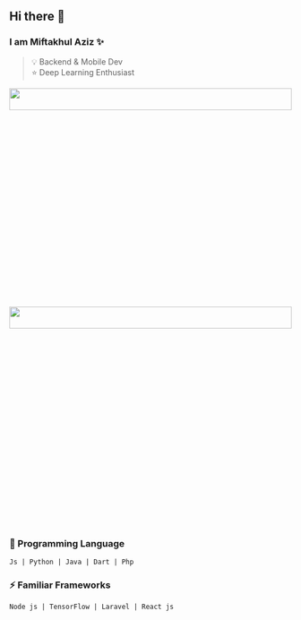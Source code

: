 ## Hi there 👋

### I am Miftakhul Aziz ✨ 

> 💡 Backend & Mobile Dev  
> ⭐ Deep Learning Enthusiast

<img float="right" margin-right="0em" width="100%" height="10%" src="https://github-readme-stats.vercel.app/api?hide_border=false&username=miftakhulaziz03&theme=dark&show_icons=true" />
<img float="right" margin-right="0em" width="100%" height="10%" src="https://github-readme-stats.vercel.app/api/top-langs/?username=miftakhulaziz03&theme=default&show_icons=true" />

### 🌱 Programming Language
```
Js | Python | Java | Dart | Php
```

### ⚡ Familiar Frameworks
```
Node js | TensorFlow | Laravel | React js
```


<!--
**mift019/mift019** is a ✨ _special_ ✨ repository because its `README.md` (this file) appears on your GitHub profile.

Here are some ideas to get you started:

- 🔭 I’m currently working on ...
- 🌱 I’m currently learning ...
- 👯 I’m looking to collaborate on ...
- 🤔 I’m looking for help with ...
- 💬 Ask me about ...
- 📫 How to reach me: ...
- 😄 Pronouns: ...
- ⚡ Fun fact: ...

-->
